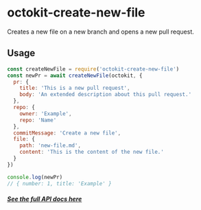 # octokit-create-new-file

Creates a new file on a new branch and opens a new pull request.

## Usage

```js
const createNewFile = require('octokit-create-new-file')
const newPr = await createNewFile(octokit, {
  pr: {
    title: 'This is a new pull request',
    body: 'An extended description about this pull request.'
  },
  repo: {
    owner: 'Example',
    repo: 'Name'
  },
  commitMessage: 'Create a new file',
  file: {
    path: 'new-file.md',
    content: 'This is the content of the new file.'
  }
})

console.log(newPr)
// { number: 1, title: 'Example' }
```

##### [See the full API docs here](./docs/api.md)